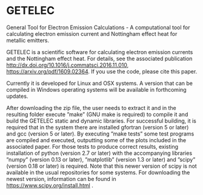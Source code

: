 # GETELEC
General Tool for Electron Emission Calculations - A computational tool for calculating electron emission current and Nottingham effect heat for metallic emitters.

GETELEC is a scientific software for calculating electron emission currents and the Nottingham effect heat. For details, see the associated publication http://dx.doi.org/10.1016/j.commatsci.2016.11.010, https://arxiv.org/pdf/1609.02364. If you use the code, please cite this paper.

Currently it is developed for Linux and OSX systems. A version that can be compiled in Windows operating systems will be available in forthcoming updates.

After downloading the zip file, the user needs to extract it and in the resulting folder execute ”make” (GNU make is required) to compile it and build the GETELEC static and dynamic libraries. For successful building, it is required that in the system there are installed gfortran (version 5 or later) and gcc (version 5 or later). By executing ”make tests” some test programs are compiled and executed, outputting some of the plots included in the associated paper. For those tests to produce correct results, existing installation of python (version 2.7 or later) with the accompanying libraries ”numpy” (version 0.13 or later), ”matplotlib” (version 1.3 or later) and ”scipy” (version 0.18 or later) is required. Note that this newer version of scipy is not available in the usual repositories for some systems. For downloading the newest version, information can be found in https://www.scipy.org/install.html .

